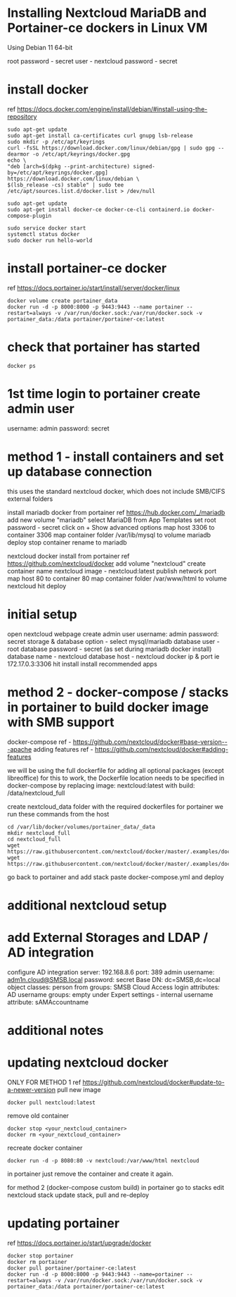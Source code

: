 # Installing Nextcloud MariaDB and Portainer-ce dockers in Linux VM

Using Debian 11 64-bit

root password - secret
user - nextcloud
password - secret

# install docker
ref https://docs.docker.com/engine/install/debian/#install-using-the-repository

```
sudo apt-get update
sudo apt-get install ca-certificates curl gnupg lsb-release
sudo mkdir -p /etc/apt/keyrings
curl -fsSL https://download.docker.com/linux/debian/gpg | sudo gpg --dearmor -o /etc/apt/keyrings/docker.gpg
echo \
"deb [arch=$(dpkg --print-architecture) signed-by=/etc/apt/keyrings/docker.gpg] https://download.docker.com/linux/debian \
$(lsb_release -cs) stable" | sudo tee /etc/apt/sources.list.d/docker.list > /dev/null

sudo apt-get update
sudo apt-get install docker-ce docker-ce-cli containerd.io docker-compose-plugin

sudo service docker start
systemctl status docker
sudo docker run hello-world
```

# install portainer-ce docker 
ref https://docs.portainer.io/start/install/server/docker/linux

```
docker volume create portainer_data
docker run -d -p 8000:8000 -p 9443:9443 --name portainer --restart=always -v /var/run/docker.sock:/var/run/docker.sock -v portainer_data:/data portainer/portainer-ce:latest
```

# check that portainer has started
```
docker ps
```

# 1st time login to portainer create admin user
username: admin
password: secret

# method 1 - install containers and set up database connection
this uses the standard nextcloud docker, which does not include SMB/CIFS external folders

install mariadb docker from portainer
ref https://hub.docker.com/_/mariadb
add new volume "mariadb"
select MariaDB from App Templates
set root password - secret
click on + Show advanced options
map host 3306 to container 3306
map container folder /var/lib/mysql to volume mariadb
deploy
stop container
rename to mariadb

nextcloud docker install from portainer
ref https://github.com/nextcloud/docker
add volume "nextcloud"
create container
name nextcloud
image - nextcloud:latest
publish network port
map host 80 to container 80
map container folder /var/www/html to volume nextcloud
hit deploy

# initial setup
open nextcloud webpage
create admin user
username: admin
password: secret
storage & database option - select mysql/mariadb
database user - root
database password - secret (as set during mariadb docker install)
database name - nextcloud
database host - nextcloud docker ip & port ie 172.17.0.3:3306
hit install
install recommended apps

# method 2 - docker-compose / stacks in portainer to build docker image with SMB support
docker-compose ref - https://github.com/nextcloud/docker#base-version---apache
adding features ref - https://github.com/nextcloud/docker#adding-features

we will be using the full dockerfile for adding all optional packages (except libreoffice)
for this to work, the Dockerfile location needs to be specified in docker-compose
by replacing image: nextcloud:latest with build: /data/nextcloud_full

create nextcloud_data folder with the required dockerfiles for portainer
we run these commands from the host

```
cd /var/lib/docker/volumes/portainer_data/_data
mkdir nextcloud_full
cd nextcloud_full
wget https://raw.githubusercontent.com/nextcloud/docker/master/.examples/dockerfiles/full/apache/Dockerfile
wget https://raw.githubusercontent.com/nextcloud/docker/master/.examples/dockerfiles/full/apache/supervisord.conf
```

go back to portainer and add stack
paste docker-compose.yml and deploy

# additional nextcloud setup

# add External Storages and LDAP / AD integration
configure AD integration
server: 192.168.8.6
port: 389
admin username: adm1n.cloud@SMSB.local
password: secret
Base DN: dc=SMSB,dc=local
object classes: person
from groups: SMSB Cloud Access
login attributes: AD username
groups: empty
under Expert settings - internal username attribute: sAMAccountname


# additional notes

# updating nextcloud docker

ONLY FOR METHOD 1
ref https://github.com/nextcloud/docker#update-to-a-newer-version
pull new image
```
docker pull nextcloud:latest
```
remove old container
```
docker stop <your_nextcloud_container>
docker rm <your_nextcloud_container>
```
recreate docker container
```
docker run -d -p 8080:80 -v nextcloud:/var/www/html nextcloud
```

in portainer just remove the container and create it again.

for method 2 (docker-compose custom build)
in portainer go to stacks
edit nextcloud stack
update stack, pull and re-deploy

# updating portainer
ref https://docs.portainer.io/start/upgrade/docker
```
docker stop portainer
docker rm portainer
docker pull portainer/portainer-ce:latest
docker run -d -p 8000:8000 -p 9443:9443 --name=portainer --restart=always -v /var/run/docker.sock:/var/run/docker.sock -v portainer_data:/data portainer/portainer-ce:latest
```
